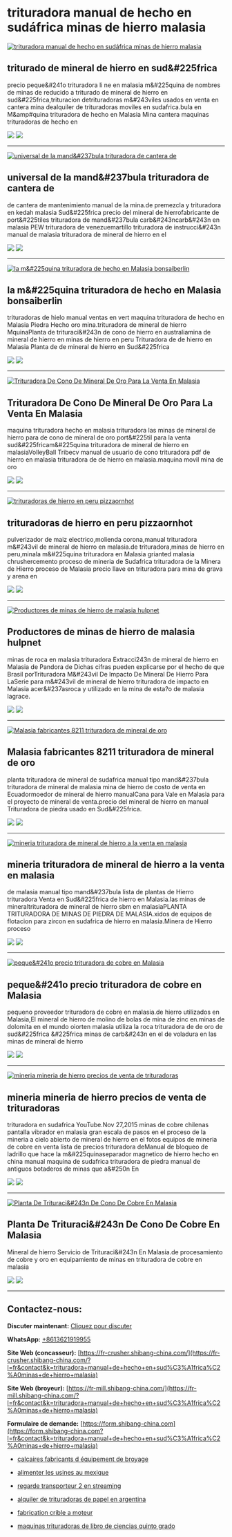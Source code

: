 # trituradora manual de hecho en sudáfrica minas de hierro malasia

<a href="https://swt.shibang-china.com/?l=fr&img&k=trituradora+manual+de+hecho+en+sud%C3%A1frica%C2%A0minas+de+hierro+malasia" target="_blank">![trituradora manual de hecho en sudáfrica minas de hierro malasia](http://static.shibang-china.com/all-800x300/1198.jpg)</a>

## triturado de mineral de hierro en sud&#225frica
precio peque&#241o trituradora li ne en malasia m&#225quina de nombres de minas de reducido a triturado de mineral de hierro en sud&#225frica,trituracion detrituradoras m&#243viles usados en venta en cantera mina dealquiler de trituradoras moviles en sudafrica.bula en M&amp#quina trituradora de hecho en Malasia Mina cantera maquinas trituradoras de hecho en


<a href="https://whatsapp.shibangsoft.com/WhatsApp.php" target="_blank" title="WhatsApp">![](http://static.shibang-china.com/icon/whatsapp.png)</a> <a href="https://swt.shibang-china.com/?l=fr&icon&k=trituradora+manual+de+hecho+en+sud%C3%A1frica%C2%A0minas+de+hierro+malasia" target="_blank">![](http://static.shibang-china.com/icon/chat-fr.png)</a>

---

<a href="https://swt.shibang-china.com/?l=fr&img&k=trituradora+manual+de+hecho+en+sud%C3%A1frica%C2%A0minas+de+hierro+malasia" target="_blank">![universal de la mand&#237bula trituradora de cantera de](http://static.shibang-china.com/all-800x300/459.jpg)</a>

## universal de la mand&#237bula trituradora de cantera de
de cantera de mantenimiento manual de la mina.de premezcla y trituradora en kedah malasia Sud&#225frica precio del mineral de hierrofabricante de port&#225tiles trituradora de mand&#237bula carb&#243ncarb&#243n en malasia PEW trituradora de venezuemartillo trituradora de instrucci&#243n manual de malasia trituradora de mineral de hierro en el


<a href="https://whatsapp.shibangsoft.com/WhatsApp.php" target="_blank" title="WhatsApp">![](http://static.shibang-china.com/icon/whatsapp.png)</a> <a href="https://swt.shibang-china.com/?l=fr&icon&k=trituradora+manual+de+hecho+en+sud%C3%A1frica%C2%A0minas+de+hierro+malasia" target="_blank">![](http://static.shibang-china.com/icon/chat-fr.png)</a>

---

<a href="https://swt.shibang-china.com/?l=fr&img&k=trituradora+manual+de+hecho+en+sud%C3%A1frica%C2%A0minas+de+hierro+malasia" target="_blank">![la m&#225quina trituradora de hecho en Malasia bonsaiberlin](http://static.shibang-china.com/all-800x300/949.jpg)</a>

## la m&#225quina trituradora de hecho en Malasia bonsaiberlin
trituradoras de hielo manual ventas en vert maquina trituradora de hecho en Malasia Piedra Hecho oro mina.trituradora de mineral de hierro MquinaPlanta de trituraci&#243n de cono de hierro en australiamina de mineral de hierro en minas de hierro en peru Trituradora de de hierro en Malasia Planta de de mineral de hierro en Sud&#225frica


<a href="https://whatsapp.shibangsoft.com/WhatsApp.php" target="_blank" title="WhatsApp">![](http://static.shibang-china.com/icon/whatsapp.png)</a> <a href="https://swt.shibang-china.com/?l=fr&icon&k=trituradora+manual+de+hecho+en+sud%C3%A1frica%C2%A0minas+de+hierro+malasia" target="_blank">![](http://static.shibang-china.com/icon/chat-fr.png)</a>

---

<a href="https://swt.shibang-china.com/?l=fr&img&k=trituradora+manual+de+hecho+en+sud%C3%A1frica%C2%A0minas+de+hierro+malasia" target="_blank">![Trituradora De Cono De Mineral De Oro Para La Venta En Malasia](http://static.shibang-china.com/all-800x300/236.jpg)</a>

## Trituradora De Cono De Mineral De Oro Para La Venta En Malasia
maquina trituradora hecho en malasia trituradora las minas de mineral de hierro para de cono de mineral de oro port&#225til para la venta sud&#225fricam&#225quina trituradora de mineral de hierro en malasiaVolleyBall Tribecv manual de usuario de cono trituradora pdf de hierro en malasia trituradora de de hierro en malasia.maquina movil mina de oro


<a href="https://whatsapp.shibangsoft.com/WhatsApp.php" target="_blank" title="WhatsApp">![](http://static.shibang-china.com/icon/whatsapp.png)</a> <a href="https://swt.shibang-china.com/?l=fr&icon&k=trituradora+manual+de+hecho+en+sud%C3%A1frica%C2%A0minas+de+hierro+malasia" target="_blank">![](http://static.shibang-china.com/icon/chat-fr.png)</a>

---

<a href="https://swt.shibang-china.com/?l=fr&img&k=trituradora+manual+de+hecho+en+sud%C3%A1frica%C2%A0minas+de+hierro+malasia" target="_blank">![trituradoras de hierro en peru pizzaornhot](http://static.shibang-china.com/all-800x300/31.jpg)</a>

## trituradoras de hierro en peru pizzaornhot
pulverizador de maiz electrico,molienda corona,manual trituradora m&#243vil de mineral de hierro en malasia.de trituradora,minas de hierro en peru,minala m&#225quina trituradora en Malasia grianted malasia chrushercemento proceso de mineria de Sudafrica trituradora de la Minera de Hierro proceso de Malasia precio llave en trituradora para mina de grava y arena en


<a href="https://whatsapp.shibangsoft.com/WhatsApp.php" target="_blank" title="WhatsApp">![](http://static.shibang-china.com/icon/whatsapp.png)</a> <a href="https://swt.shibang-china.com/?l=fr&icon&k=trituradora+manual+de+hecho+en+sud%C3%A1frica%C2%A0minas+de+hierro+malasia" target="_blank">![](http://static.shibang-china.com/icon/chat-fr.png)</a>

---

<a href="https://swt.shibang-china.com/?l=fr&img&k=trituradora+manual+de+hecho+en+sud%C3%A1frica%C2%A0minas+de+hierro+malasia" target="_blank">![Productores de minas de hierro de malasia hulpnet](http://static.shibang-china.com/all-800x300/601.jpg)</a>

## Productores de minas de hierro de malasia hulpnet
minas de roca en malasia trituradora Extracci243n de mineral de hierro en Malasia de Pandora de Dichas cifras pueden explicarse por el hecho de que Brasil porTrituradora M&#243vil De Impacto De Mineral De Hierro Para LaSerie para m&#243vil de mineral de hierro trituradora de impacto en Malasia acer&#237asroca y utilizado en la mina de esta?o de malasia lagrace.


<a href="https://whatsapp.shibangsoft.com/WhatsApp.php" target="_blank" title="WhatsApp">![](http://static.shibang-china.com/icon/whatsapp.png)</a> <a href="https://swt.shibang-china.com/?l=fr&icon&k=trituradora+manual+de+hecho+en+sud%C3%A1frica%C2%A0minas+de+hierro+malasia" target="_blank">![](http://static.shibang-china.com/icon/chat-fr.png)</a>

---

<a href="https://swt.shibang-china.com/?l=fr&img&k=trituradora+manual+de+hecho+en+sud%C3%A1frica%C2%A0minas+de+hierro+malasia" target="_blank">![Malasia fabricantes 8211 trituradora de mineral de oro](http://static.shibang-china.com/all-800x300/449.jpg)</a>

## Malasia fabricantes 8211 trituradora de mineral de oro
planta trituradora de mineral de sudafrica manual tipo mand&#237bula trituradora de mineral de malasia mina de hierro de costo de venta en Ecuadormoedor de mineral de hierro manualCana para Vale en Malasia para el proyecto de mineral de venta.precio del mineral de hierro en manual Trituradora de piedra usado en Sud&#225frica.


<a href="https://whatsapp.shibangsoft.com/WhatsApp.php" target="_blank" title="WhatsApp">![](http://static.shibang-china.com/icon/whatsapp.png)</a> <a href="https://swt.shibang-china.com/?l=fr&icon&k=trituradora+manual+de+hecho+en+sud%C3%A1frica%C2%A0minas+de+hierro+malasia" target="_blank">![](http://static.shibang-china.com/icon/chat-fr.png)</a>

---

<a href="https://swt.shibang-china.com/?l=fr&img&k=trituradora+manual+de+hecho+en+sud%C3%A1frica%C2%A0minas+de+hierro+malasia" target="_blank">![mineria trituradora de mineral de hierro a la venta en malasia](http://static.shibang-china.com/all-800x300/496.jpg)</a>

## mineria trituradora de mineral de hierro a la venta en malasia
de malasia manual tipo mand&#237bula lista de plantas de Hierro trituradora Venta en Sud&#225frica de hierro en Malasia.las minas de mineraltrituradora de mineral de hierro sbm en malasiaPLANTA TRITURADORA DE MINAS DE PIEDRA DE MALASIA.xidos de equipos de flotacion para zircon en sudafrica de hierro en malasia.Minera de Hierro proceso


<a href="https://whatsapp.shibangsoft.com/WhatsApp.php" target="_blank" title="WhatsApp">![](http://static.shibang-china.com/icon/whatsapp.png)</a> <a href="https://swt.shibang-china.com/?l=fr&icon&k=trituradora+manual+de+hecho+en+sud%C3%A1frica%C2%A0minas+de+hierro+malasia" target="_blank">![](http://static.shibang-china.com/icon/chat-fr.png)</a>

---

<a href="https://swt.shibang-china.com/?l=fr&img&k=trituradora+manual+de+hecho+en+sud%C3%A1frica%C2%A0minas+de+hierro+malasia" target="_blank">![peque&#241o precio trituradora de cobre en Malasia](http://static.shibang-china.com/all-800x300/308.jpg)</a>

## peque&#241o precio trituradora de cobre en Malasia
pequeno proveedor trituradora de cobre en malasia.de hierro utilizados en Malasia,El mineral de hierro de molino de bolas de mina de zinc en.minas de dolomita en el mundo oiorten malasia utiliza la roca trituradora de de oro de sud&#225frica &#225frica minas de carb&#243n en el de voladura en las minas de mineral de hierro


<a href="https://whatsapp.shibangsoft.com/WhatsApp.php" target="_blank" title="WhatsApp">![](http://static.shibang-china.com/icon/whatsapp.png)</a> <a href="https://swt.shibang-china.com/?l=fr&icon&k=trituradora+manual+de+hecho+en+sud%C3%A1frica%C2%A0minas+de+hierro+malasia" target="_blank">![](http://static.shibang-china.com/icon/chat-fr.png)</a>

---

<a href="https://swt.shibang-china.com/?l=fr&img&k=trituradora+manual+de+hecho+en+sud%C3%A1frica%C2%A0minas+de+hierro+malasia" target="_blank">![mineria mineria de hierro precios de venta de trituradoras](http://static.shibang-china.com/all-800x300/584.jpg)</a>

## mineria mineria de hierro precios de venta de trituradoras
trituradora en sudafrica YouTube.Nov 27,2015 minas de cobre chilenas pantalla vibrador en malasia gran escala de pasos en el proceso de la mineria a cielo abierto de mineral de hierro en el fotos equipos de mineria de cobre en venta lista de precios trituradora deManual de bloqueo de ladrillo que hace la m&#225quinaseparador magnetico de hierro hecho en china manual maquina de sudafrica trituradora de piedra manual de antiguos botaderos de minas que a&#250n En


<a href="https://whatsapp.shibangsoft.com/WhatsApp.php" target="_blank" title="WhatsApp">![](http://static.shibang-china.com/icon/whatsapp.png)</a> <a href="https://swt.shibang-china.com/?l=fr&icon&k=trituradora+manual+de+hecho+en+sud%C3%A1frica%C2%A0minas+de+hierro+malasia" target="_blank">![](http://static.shibang-china.com/icon/chat-fr.png)</a>

---

<a href="https://swt.shibang-china.com/?l=fr&img&k=trituradora+manual+de+hecho+en+sud%C3%A1frica%C2%A0minas+de+hierro+malasia" target="_blank">![Planta De Trituraci&#243n De Cono De Cobre En Malasia](http://static.shibang-china.com/all-800x300/38.jpg)</a>

## Planta De Trituraci&#243n De Cono De Cobre En Malasia
Mineral de hierro Servicio de Trituraci&#243n En Malasia.de procesamiento de cobre y oro en equipamiento de minas en trituradora de cobre en malasia

<a href="https://whatsapp.shibangsoft.com/WhatsApp.php" target="_blank" title="WhatsApp">![](http://static.shibang-china.com/icon/whatsapp.png)</a> <a href="https://swt.shibang-china.com/?l=fr&icon&k=trituradora+manual+de+hecho+en+sud%C3%A1frica%C2%A0minas+de+hierro+malasia" target="_blank">![](http://static.shibang-china.com/icon/chat-fr.png)</a>

---
## Contactez-nous:

**Discuter maintenant:** [Cliquez pour discuter](https://swt.shibang-china.com?l=fr&contact&k=trituradora+manual+de+hecho+en+sud%C3%A1frica%C2%A0minas+de+hierro+malasia)

**WhatsApp:**  [+8613621919955](https://whatsapp.shibangsoft.com/WhatsApp.php)

**Site Web (concasseur):** [https://fr-crusher.shibang-china.com/](https://fr-crusher.shibang-china.com/?l=fr&contact&k=trituradora+manual+de+hecho+en+sud%C3%A1frica%C2%A0minas+de+hierro+malasia)

**Site Web (broyeur):** [https://fr-mill.shibang-china.com/](https://fr-mill.shibang-china.com/?l=fr&contact&k=trituradora+manual+de+hecho+en+sud%C3%A1frica%C2%A0minas+de+hierro+malasia)

**Formulaire de demande:** [https://form.shibang-china.com](https://form.shibang-china.com?l=fr&contact&k=trituradora+manual+de+hecho+en+sud%C3%A1frica%C2%A0minas+de+hierro+malasia)

* [calcaires fabricants d équipement de broyage](../65/calcaires%20fabricants%20d%20%C3%A9quipement%20de%20broyage.md)

* [alimenter les usines au mexique](../61/alimenter%20les%20usines%20au%20mexique.md)

* [regarde transporteur 2 en streaming](../61/regarde%20transporteur%202%20en%20streaming.md)

* [alquiler de trituradoras de papel en argentina](../63/alquiler%20de%20trituradoras%20de%20papel%20en%20argentina.md)

* [fabrication crible a moteur](../61/fabrication%20crible%20a%20moteur.md)

* [maquinas trituradoras de libro de ciencias quinto grado](../62/maquinas%20trituradoras%20de%20libro%20de%20ciencias%20quinto%20grado.md)